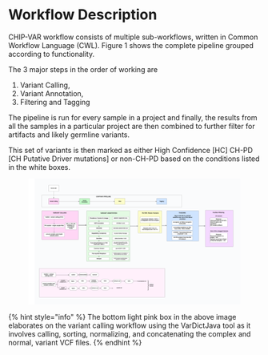 # Workflow Description

CHIP-VAR workflow consists of multiple sub-workflows, written in Common Workflow Language (CWL). Figure 1 shows the complete pipeline grouped according to functionality.&#x20;

The 3 major steps in the order of working are&#x20;

1. Variant Calling,
2. Variant Annotation,
3. Filtering and Tagging

The pipeline is run for every sample in a project and finally, the results from all the samples in a particular project are then combined to further filter for artifacts and likely germline variants.&#x20;

This set of variants is then marked as either High Confidence \[HC] CH-PD \[CH Putative Driver mutations] or non-CH-PD based on the conditions listed in the white boxes.&#x20;

<figure><img src=".gitbook/assets/image (2).png" alt=""><figcaption></figcaption></figure>

{% hint style="info" %}
The bottom light pink box in the above image elaborates on the variant calling workflow using the VarDictJava tool as it involves calling, sorting, normalizing, and concatenating the complex and normal, variant VCF files.&#x20;
{% endhint %}

